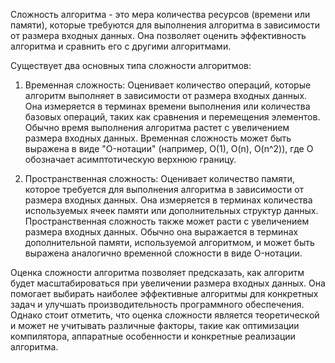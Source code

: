 Сложность алгоритма - это мера количества ресурсов (времени или памяти), которые требуются для выполнения алгоритма в зависимости от размера входных данных. Она позволяет оценить эффективность алгоритма и сравнить его с другими алгоритмами.

Существует два основных типа сложности алгоритмов:

1. Временная сложность: Оценивает количество операций, которые алгоритм выполняет в зависимости от размера входных данных. Она измеряется в терминах времени выполнения или количества базовых операций, таких как сравнения и перемещения элементов. Обычно время выполнения алгоритма растет с увеличением размера входных данных. Временная сложность может быть выражена в виде "O-нотации" (например, O(1), O(n), O(n^2)), где O обозначает асимптотическую верхнюю границу.
    
2. Пространственная сложность: Оценивает количество памяти, которое требуется для выполнения алгоритма в зависимости от размера входных данных. Она измеряется в терминах количества используемых ячеек памяти или дополнительных структур данных. Пространственная сложность также может расти с увеличением размера входных данных. Обычно она выражается в терминах дополнительной памяти, используемой алгоритмом, и может быть выражена аналогично временной сложности в виде O-нотации.
    

Оценка сложности алгоритма позволяет предсказать, как алгоритм будет масштабироваться при увеличении размера входных данных. Она помогает выбирать наиболее эффективные алгоритмы для конкретных задач и улучшать производительность программного обеспечения. Однако стоит отметить, что оценка сложности является теоретической и может не учитывать различные факторы, такие как оптимизации компилятора, аппаратные особенности и конкретные реализации алгоритма.